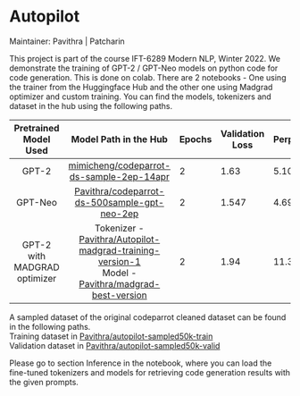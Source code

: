 # Autopilot

Maintainer: Pavithra | Patcharin

This project is part of the course IFT-6289 Modern NLP, Winter 2022. We demonstrate the training of GPT-2 / GPT-Neo models on python code for code generation. This is done on colab. There are 2 notebooks - One using the trainer from the Huggingface Hub and the other one using Madgrad optimizer and custom training. You can find the models, tokenizers and dataset in the hub using the following paths.

|   **Pretrained Model Used**  |               **Model Path in the Hub**              | **Epochs** | **Validation Loss** | **Perplexity** |
|:----------------------------:|:----------------------------------------------------:|------------|---------------------|----------------|
| GPT-2                        | [mimicheng/codeparrot-ds-sample-2ep-14apr](https://huggingface.co/mimicheng/codeparrot-ds-sample-2ep-14apr)             | 2          |                1.63 |          5.102 |
| GPT-Neo                      | [Pavithra/codeparrot-ds-500sample-gpt-neo-2ep](https://huggingface.co/Pavithra/codeparrot-ds-500sample-gpt-neo-2ep) | 2          |               1.547 |          4.696 |
| GPT-2 with MADGRAD optimizer | Tokenizer - [Pavithra/Autopilot-madgrad-training-version-1](https://huggingface.co/Pavithra/Autopilot-madgrad-training-version-1/tree/main) <br /> Model - [Pavithra/madgrad-best-version](https://huggingface.co/Pavithra/madgrad-best-version)| 2          |       1.94     |          11.332      |

A sampled dataset of the original codeparrot cleaned dataset can be found in the following paths.<br />
Training dataset in [Pavithra/autopilot-sampled50k-train](https://huggingface.co/datasets/Pavithra/autopilot-sampled50k-train) <br />
Validation dataset in [Pavithra/autopilot-sampled50k-valid](https://huggingface.co/datasets/Pavithra/autopilot-sampled50k-train) <br />

Please go to section Inference in the notebook, where you can load the fine-tuned tokenizers and models for retrieving code generation results with the given prompts.
